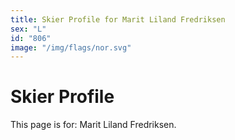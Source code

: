 ```yaml
---
title: Skier Profile for Marit Liland Fredriksen
sex: "L"
id: "806"
image: "/img/flags/nor.svg" 
---
```


# Skier Profile

This page is for: Marit Liland Fredriksen.
    